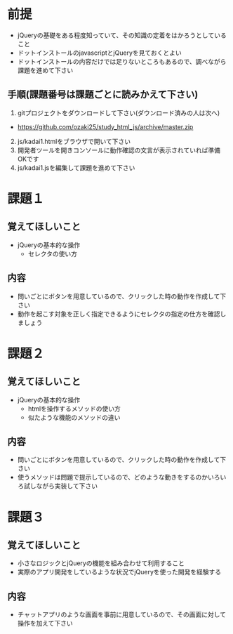 # 前提
* jQueryの基礎をある程度知っていて、その知識の定着をはかろうとしていること
* ドットインストールのjavascriptとjQueryを見ておくとよい
* ドットインストールの内容だけでは足りないところもあるので、調べながら課題を進めて下さい

## 手順(課題番号は課題ごとに読みかえて下さい)
1. gitプロジェクトをダウンロードして下さい(ダウンロード済みの人は次へ)
  * https://github.com/ozaki25/study_html_js/archive/master.zip
2. js/kadai1.htmlをブラウザで開いて下さい
3. 開発者ツールを開きコンソールに動作確認の文言が表示されていれば準備OKです
4. js/kadai1.jsを編集して課題を進めて下さい

# 課題１
## 覚えてほしいこと
* jQueryの基本的な操作
  * セレクタの使い方
  
## 内容
* 問いごとにボタンを用意しているので、クリックした時の動作を作成して下さい
* 動作を起こす対象を正しく指定できるようにセレクタの指定の仕方を確認しましょう

# 課題２
## 覚えてほしいこと
* jQueryの基本的な操作
  * htmlを操作するメソッドの使い方
  * 似たような機能のメソッドの違い
  
## 内容
* 問いごとにボタンを用意しているので、クリックした時の動作を作成して下さい
* 使うメソッドは問題で提示しているので、どのような動きをするのかいろいろ試しながら実装して下さい

# 課題３
## 覚えてほしいこと
* 小さなロジックとjQueryの機能を組み合わせて利用すること
* 実際のアプリ開発をしているような状況でjQueryを使った開発を経験する

## 内容
* チャットアプリのような画面を事前に用意しているので、その画面に対して操作を加えて下さい

